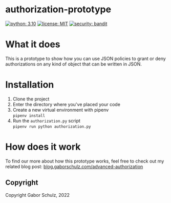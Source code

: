 # authorization-prototype

[![python: 3.10](https://img.shields.io/badge/python-3.10-brightgreen)](https://python.org)
[![license: MIT](https://img.shields.io/badge/license-MIT-blue)](https://opensource.org/licenses/MIT)
[![security: bandit](https://img.shields.io/badge/security-bandit-yellow.svg)](https://github.com/PyCQA/bandit)

# What it does

This is a prototype to show how you can use JSON policies to grant or deny authorizations on any kind of object that
can be written in JSON.

# Installation

1. Clone the project
2. Enter the directory where you've placed your code
3. Create a new virtual environment with pipenv  
   `pipenv install`
4. Run the `authorization.py` script  
   `pipenv run python authorization.py`

# How does it work

To find our more about how this prototype works, feel free to check out my related blog post:
[blog.gaborschulz.com/advanced-authorization](blog.gaborschulz.com/advanced-authorization)

## Copyright

Copyright Gabor Schulz, 2022
